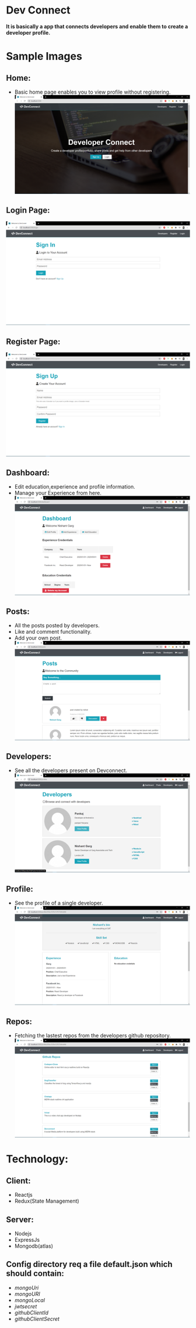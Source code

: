 # Dev Connect

**It is basically a app that connects developers and enable them to create a developer profile.**

# Sample Images

## Home:

- Basic home page enables you to view profile without registering.
  <img src="./img/home.png" />

## Login Page:

<img src="./img/login.png" />

## Register Page:

<img src="./img/register.png" />

## Dashboard:

- Edit education,experience and profile information.
- Manage your Experience from here.
  <img src="./img/dashboard.png" />

## Posts:

- All the posts posted by developers.
- Like and comment functionality.
- Add your own post.
  <img src="./img/posts.png" />

## Developers:

- See all the developers present on Devconnect.
  <img src="./img/developers.png" />

## Profile:

- See the profile of a single developer.
  <img src="./img/profile.png" />

## Repos:

- Fetching the lastest repos from the developers github repository.
  <img src="./img/repos.png" />

# Technology:

## Client:

- Reactjs
- Redux(State Management)

## Server:

- Nodejs
- ExpressJs
- Mongodb(atlas)

## Config directory req a file default.json which should contain:

- _mongoUri_
- _mongoURI_
- _mongoLocal_
- _jwtsecret_
- _githubClientId_
- _githubClientSecret_
